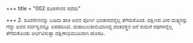 +++
title = "002 ಶೂರಸೇನನ ಸದೆದು"

+++
2. ಶೂರಸೇನನನ್ನು ಬಡಿದು ಹಾಕಿ ಅವನ ಪೂರ್ಣ ಭಂಡಾರವನ್ನೆಲ್ಲ ತೆಗೆದುಕೊಂಡ. ದಕ್ಷಿಣದ ವೀರ ಮತ್ಸ್ಯನನ್ನು ಗೆದ್ದು ಅವನ ಸರ್ವಸ್ವವನ್ನೂ ಅಪಹರಿಸಿದ. ಮಹಾಬಲಶಾಲಿಯಾಗಿದ್ದ ದಂತವಕ್ತ್ರನ ಆನೆ ಕುದುರೆ ರಥಗಳನ್ನೆಲ್ಲ ತೆಗೆದುಕೊಂಡು ಆರ್ಭಟಿಸುತ್ತಾ ದಕ್ಷಿಣಾಭಿಮುಖವಾಗಿ ಹೊರಟ.